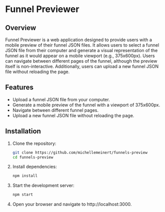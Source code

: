 
# Funnel Previewer

## Overview

Funnel Previewer is a web application designed to provide users with a mobile preview of their funnel JSON files. It allows users to select a funnel JSON file from their computer and generate a visual representation of the funnel as it would appear on a mobile viewport (e.g., 375x600px). Users can navigate between different pages of the funnel, although the preview itself is non-interactive. Additionally, users can upload a new funnel JSON file without reloading the page.

## Features

- Upload a funnel JSON file from your computer.
- Generate a mobile preview of the funnel with a viewport of 375x600px.
- Navigate between different funnel pages.
- Upload a new funnel JSON file without reloading the page.


## Installation

1. Clone the repository:
   ```bash
   git clone https://github.com/michellemeinert/funnels-preview
   cd funnels-preview


2. Install dependencies:
    ```bash
    npm install


3. Start the development server:
    ```bash
    npm start


4. Open your browser and navigate to http://localhost:3000. 